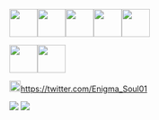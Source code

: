 

<img img height=50 src="https://cdn.jsdelivr.net/gh/devicons/devicon/icons/csharp/csharp-original.svg" /><img img height=50 src="https://cdn.jsdelivr.net/gh/devicons/devicon/icons/ruby/ruby-original.svg" /><img img height=50 src="https://cdn.jsdelivr.net/gh/devicons/devicon/icons/typescript/typescript-original.svg" /><img img height=50 src="https://cdn.jsdelivr.net/gh/devicons/devicon/icons/html5/html5-original.svg" /><img img height=50 src="https://cdn.jsdelivr.net/gh/devicons/devicon/icons/css3/css3-original.svg" />
          
<img img height=50 src="https://cdn.jsdelivr.net/gh/devicons/devicon/icons/vscode/vscode-original.svg" /><img img height =50 src="https://cdn.jsdelivr.net/gh/devicons/devicon/icons/visualstudio/visualstudio-plain.svg" />
          
          
<img img height=20 src="https://cdn.jsdelivr.net/gh/devicons/devicon/icons/twitter/twitter-original.svg" />https://twitter.com/Enigma_Soul01
          
          
<img src="https://github-readme-stats.vercel.app/api/top-langs?username=OblivionNoirV2&layout=compact&theme=synthwave"/>
<img src="https://github-readme-stats.vercel.app/api?username=OblivionNoirV2&show_icons=true&theme=synthwave"/>
